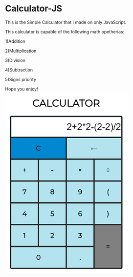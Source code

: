 # Calculator-JS
This is the Simple Calculator that I made on only JavaScript.

This calculator is capable of the following math opetherias:

1)Addition

2)Multiplication

3)Division

4)Subtraction

5)Signs priority

Hope you enjoy!
![Example](https://github.com/danil4905/Calculator-JS/blob/master/Example.PNG)
